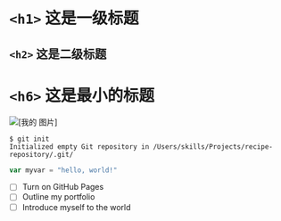 # `<h1>` 这是一级标题
## `<h2>` 这是二级标题
# `<h6>` 这是最小的标题
![[我的 图片] ](https://octodex.github.com/images/yaktocat.png) 

```
$ git init
Initialized empty Git repository in /Users/skills/Projects/recipe-repository/.git/
```
``` Javascript
var myvar = "hello, world!"
```
- [ ] Turn on GitHub Pages
- [ ] Outline my portfolio
- [ ] Introduce myself to the world
